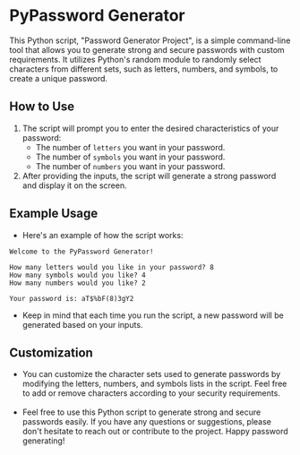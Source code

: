 # PyPassword Generator
This Python script, "Password Generator Project", is a simple command-line tool that allows you to generate strong and secure passwords with custom requirements. It utilizes Python's random module to randomly select characters from different sets, such as letters, numbers, and symbols, to create a unique password.

## How to Use
1. The script will prompt you to enter the desired characteristics of your password:
   - The number of `letters` you want in your password.
   - The number of `symbols` you want in your password.
   - The number of `numbers` you want in your password.
2. After providing the inputs, the script will generate a strong password and display it on the screen.

## Example Usage
- Here's an example of how the script works:
```text
Welcome to the PyPassword Generator!

How many letters would you like in your password? 8
How many symbols would you like? 4
How many numbers would you like? 2

Your password is: aT$%bF(8)3gY2
```
- Keep in mind that each time you run the script, a new password will be generated based on your inputs.

## Customization
- You can customize the character sets used to generate passwords by modifying the letters, numbers, and symbols lists in the script. Feel free to add or remove characters according to your security requirements.<br><br>
- Feel free to use this Python script to generate strong and secure passwords easily. If you have any questions or suggestions, please don't hesitate to reach out or contribute to the project. Happy password generating!